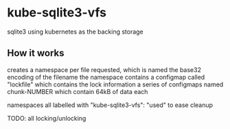 # kube-sqlite3-vfs
sqlite3 using kubernetes as the backing storage

## How it works

creates a namespace per file requested, which is named the base32 encoding of the filename
the namespace contains
a configmap called "lockfile" which contains the lock information
a series of configmaps named chunk-NUMBER which contain 64kB of data each

namespaces all labelled with "kube-sqlite3-vfs": "used" to ease cleanup


TODO: all locking/unlocking